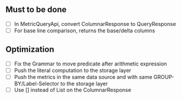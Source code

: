 ## Must to be done
- [ ] In MetricQueryApi, convert ColumnarResponse to QueryResponse
- [ ] For base line comparison, returns the base/delta columns
 
## Optimization
- [ ] Fix the Grammar to move predicate after arithmetic expression
- [ ] Push the literal computation to the storage layer
- [ ] Push the metrics in the same data source and with same GROUP-BY/Label-Selector to the storage layer
- [ ] Use [] instead of List on the ColumnarResponse